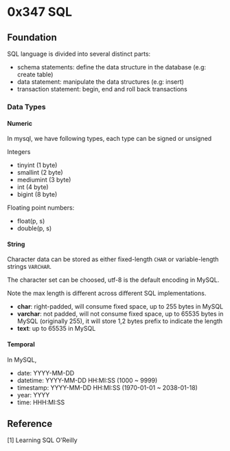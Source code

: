 # 0x347 SQL

## Foundation
SQL language is divided into several distinct parts:
- schema statements: define the data structure in the database (e.g: create table)
- data statement: manipulate the data structures (e.g: insert)
- transaction statement: begin, end and roll back transactions

### Data Types

#### Numeric
In mysql, we have following types, each type can be signed or unsigned

Integers
- tinyint (1 byte)
- smallint (2 byte)
- mediumint (3 byte)
- int (4 byte)
- bigint (8 byte)

Floating point numbers:
- float(p, s)
- double(p, s)

#### String
Character data can be stored as either fixed-length `CHAR` or variable-length strings `VARCHAR`.

The character set can be choosed, utf-8 is the default encoding in MySQL.

Note the max length is different across different SQL implementations.

- **char**: right-padded, will consume fixed space, up to 255 bytes in MySQL
- **varchar**: not padded, will not consume fixed space, up to 65535 bytes in MySQL (originally 255), it will store 1,2 bytes prefix to indicate the length
- **text**: up to 65535 in MySQL

#### Temporal

In MySQL,

- date: YYYY-MM-DD
- datetime: YYYY-MM-DD HH:MI:SS (1000 ~ 9999)
- timestamp: YYYY-MM-DD HH:MI:SS (1970-01-01 ~ 2038-01-18)
- year: YYYY
- time: HHH:MI:SS


## Reference
[1] Learning SQL O'Reilly